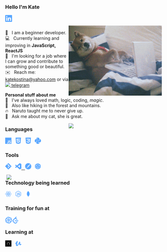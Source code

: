 ### Hello I'm Kate
<a href="https://www.linkedin.com/in/kate-kostina-48b596208" target='_blank'>
  <img align="left" alt="LinkedIn" width="22px" src="./linkedin.svg" />
</a>

<br />
<br />

<img align="right" width="300px" src="https://github.com/katekostina/katekostina/blob/main/giphy.gif">

🌱&nbsp;&nbsp;&nbsp;I am a beginner developer.<br />
💻&nbsp;&nbsp;&nbsp;Currently learning and improving in **JavaScript, ReactJS**<br />
👯&nbsp;&nbsp;&nbsp;I'm looking for a job where I can grow and contribute to something good or beautiful.<br />
✉️&nbsp;&nbsp;&nbsp;Reach me: katekostina@yahoo.com or via <a href="https://t.me/cellardoor"><img height="14px" src="https://cdn.jsdelivr.net/npm/simple-icons@3.12.2/icons/telegram.svg" />&nbsp;telegram</a><br />

**Personal stuff about me**<br />
🖤&nbsp;&nbsp;&nbsp;I've always loved math, logic, coding, *magic*. <br />
🌲&nbsp;&nbsp;&nbsp;Also like hiking in the forest and mountains.<br />
🔥&nbsp;&nbsp;&nbsp;Naruto taught me to never give up.<br />
💬&nbsp;&nbsp;&nbsp;Ask me about my cat, she is great.<br />

<img width="300px" align="right" src="https://github-readme-stats.vercel.app/api/top-langs/?username=katekostina&layout=compact&count_private=true&&hide_border=true&bg_color=50,ECE08F,c4a8cc&title_color=fff&text_color=fff&icon_color=fff" />

### Languages
<p>
  <img height="20" src="./js.svg">&nbsp;&nbsp;
  <img height="20" src="./html5.svg" />&nbsp;&nbsp;
  <img height="20" src="./css3.svg" />&nbsp;&nbsp;
  <img height="20" src="./python.svg" />&nbsp;&nbsp;
</p>

### Tools
<p>
<a href="https://git-scm.com/" target="_blank"><img height="20" src="./git.svg" /></a>&nbsp;&nbsp;
<a href="https://code.visualstudio.com/" target="_blank"><img height="20" src="./visualstudiocode.svg" /</a>&nbsp;&nbsp;
<a href="https://www.postman.com/" target="_blank"><img height="20" src="./postman.svg" /></a>&nbsp;&nbsp;
<a href="https://webpack.js.org/" target="_blank"><img height="20" src="./webpack.svg" /></a>&nbsp;&nbsp;
</p>
  
<img width="500px" align="right" src="https://github-readme-stats.vercel.app/api?username=katekostina&count_private=true&show_icons=true&hide_border=true&bg_color=50,c4a8cc,364E66&title_color=fff&text_color=fff&icon_color=f2f2f2&hide=issues" />

### Technology being learned
<p>
<a href="https://reactjs.org/" target="_blank"><img height="20" src="./react.svg" /></a>&nbsp;&nbsp;
<a href="https://nodejs.org/en/" target="_blank"><img height="20" src="./node-dot-js.svg" /></a>&nbsp;&nbsp;
<a href="https://www.mongodb.com" target="_blank"><img height="20" src="./mongodb.svg" /></a>&nbsp;&nbsp;
</p>

### Training for fun at
<p>
<a href='https://www.codewars.com/users/katekostina' target="_blank"><img align="left" alt="Codewars" width="22px" src="./codewars.svg" /></a>&nbsp;&nbsp;
<a href="https://leetcode.com/katierock/" target="_blank"><img align="left" alt="Leetcode" width="22px" src="./leetcode.svg" /></a>&nbsp;&nbsp;
</p>

### Learning at
<a href="https://praktikum.yandex.ru/profile/web/" target="_blank"><img height="20" src="https://github.com/katekostina/katekostina/blob/main/praktikum.png" /></a>&nbsp;&nbsp;
<a href="https://www.udemy.com/course/understand-javascript/learn/lecture/2280580" target="_blank"><img height="20" src="./udemy.svg" /></a>&nbsp;&nbsp;
